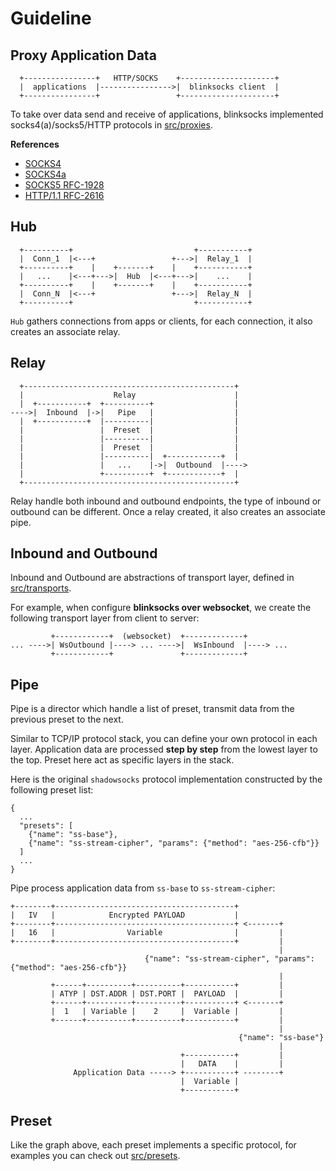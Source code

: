 # Guideline

## Proxy Application Data

```
  +----------------+   HTTP/SOCKS    +---------------------+ 
  |  applications  |---------------->|  blinksocks client  |
  +----------------+                 +---------------------+ 
```

To take over data send and receive of applications, blinksocks implemented socks4(a)/socks5/HTTP protocols in [src/proxies](../../../src/proxies).

**References**

* [SOCKS4](http://www.openssh.com/txt/socks4.protocol)
* [SOCKS4a](http://www.openssh.com/txt/socks4a.protocol)
* [SOCKS5 RFC-1928](https://tools.ietf.org/rfc/rfc1928.txt)
* [HTTP/1.1 RFC-2616](https://tools.ietf.org/rfc/rfc2616.txt)

## Hub

```
  +----------+                           +-----------+
  |  Conn_1  |<---+                 +--->|  Relay_1  |
  +----------+    |    +-------+    |    +-----------+
  |   ...    |<---+--->|  Hub  |<---+--->|    ...    |
  +----------+    |    +-------+    |    +-----------+
  |  Conn_N  |<---+                 +--->|  Relay_N  |
  +----------+                           +-----------+
```

`Hub` gathers connections from apps or clients, for each connection, it also creates an associate relay.

## Relay

```
  +-----------------------------------------------+
  |                    Relay                      |
  |  +-----------+  +----------+                  |
---->|  Inbound  |->|   Pipe   |                  |  
  |  +-----------+  |----------|                  |  
  |                 |  Preset  |                  |  
  |                 |----------|                  |  
  |                 |  Preset  |                  |  
  |                 |----------|  +------------+  |  
  |                 |   ...    |->|  Outbound  |---->
  |                 +----------+  +------------+  |  
  +-----------------------------------------------+  
```

Relay handle both inbound and outbound endpoints, the type of inbound or outbound can be different. Once a relay created, it also creates an associate pipe.

## Inbound and Outbound

Inbound and Outbound are abstractions of transport layer, defined in [src/transports](../../../src/transports).

For example, when configure **blinksocks over websocket**, we create the following transport layer from client to server:

```
         +------------+  (websocket)  +-------------+
... ---->| WsOutbound |----> ... ---->|  WsInbound  |----> ...
         +------------+               +-------------+
```

## Pipe

Pipe is a director which handle a list of preset, transmit data from the previous preset to the next.

Similar to TCP/IP protocol stack, you can define your own protocol in each layer. Application data are processed **step by step** from the lowest layer to the top. Preset here act as specific layers in the stack.

Here is the original `shadowsocks` protocol implementation constructed by the following preset list:

```
{
  ...
  "presets": [
    {"name": "ss-base"},
    {"name": "ss-stream-cipher", "params": {"method": "aes-256-cfb"}}
  ]
  ...
}
```

Pipe process application data from `ss-base` to `ss-stream-cipher`:

```
+--------+----------------------------------------+
|   IV   |            Encrypted PAYLOAD           |
+--------+----------------------------------------+ <-------+
|   16   |                Variable                |         |
+--------+----------------------------------------+         |
                                                            |
                              {"name": "ss-stream-cipher", "params": {"method": "aes-256-cfb"}}
                                                            |
         +------+----------+----------+-----------+         |
         | ATYP | DST.ADDR | DST.PORT |  PAYLOAD  |         |
         +------+----------+----------+-----------+ <-------+
         |  1   | Variable |    2     |  Variable |         |
         +------+----------+----------+-----------+         |
                                                            |
                                                   {"name": "ss-base"}
                                                            |
                                      +-----------+         |
                                      |   DATA    |         |
              Application Data -----> +-----------+ --------+
                                      |  Variable |
                                      +-----------+
```

## Preset

Like the graph above, each preset implements a specific protocol, for examples you can check out [src/presets](../../../src/presets).
